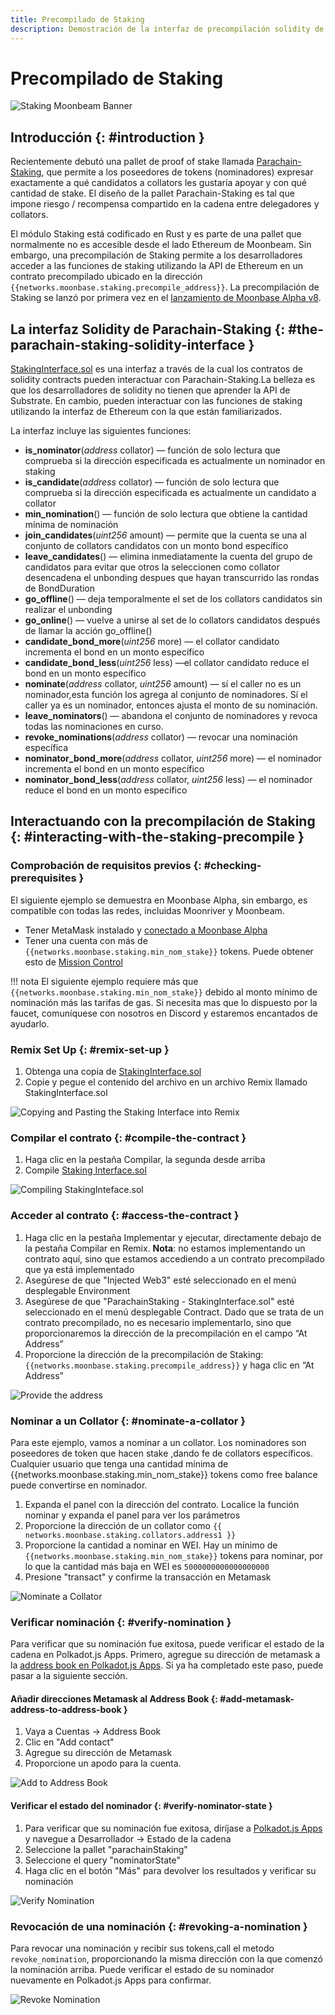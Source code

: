 ```yaml
---
title: Precompilado de Staking 
description: Demostración de la interfaz de precompilación solidity de Moonbeam Parachain Staking Ethereum 
---
```


# Precompilado de Staking 

![Staking Moonbeam Banner](/images/tokens/staking/precompiles/precompile-banner.png)

## Introducción {: #introduction } 

Recientemente debutó una pallet de proof of stake llamada [Parachain-Staking](https://github.com/PureStake/moonbeam/tree/master/pallets/parachain-staking/src), que permite a los poseedores de tokens (nominadores) expresar exactamente a qué candidatos a collators les gustaría apoyar y con qué cantidad de stake.  El diseño de la pallet Parachain-Staking es tal que impone riesgo / recompensa compartido en la cadena entre delegadores y collators.

El módulo Staking está codificado en Rust y es parte de una pallet que normalmente no es accesible desde el lado Ethereum de Moonbeam. Sin embargo, una precompilación de Staking  permite a los desarrolladores acceder a las funciones de staking utilizando la API de Ethereum en un contrato precompilado ubicado en la dirección `{{networks.moonbase.staking.precompile_address}}`. La precompilación de Staking se lanzó por primera vez en el [lanzamiento de Moonbase Alpha v8](https://moonbeam.network/announcements/testnet-upgrade-moonbase-alpha-v8/).

## La interfaz Solidity de Parachain-Staking {: #the-parachain-staking-solidity-interface } 

[StakingInterface.sol](https://github.com/PureStake/moonbeam/blob/master/precompiles/parachain-staking/StakingInterface.sol) es una interfaz a través de la cual los contratos de solidity contracts pueden interactuar con Parachain-Staking.La belleza es que los desarrolladores de solidity no tienen que aprender la API de Substrate. En cambio, pueden interactuar con las funciones de staking utilizando la interfaz de Ethereum con la que están familiarizados.

La interfaz incluye las siguientes funciones:

 - **is_nominator**(*address* collator) — función de solo lectura que comprueba si la dirección especificada es actualmente un nominador en staking 
 - **is_candidate**(*address* collator) — función de solo lectura que comprueba si la dirección especificada es actualmente un candidato a collator
 - **min_nomination**() — función de solo lectura que obtiene la cantidad mínima de nominación
 - **join_candidates**(*uint256* amount) — permite que la cuenta se una al conjunto de collators candidatos con un monto bond específico
 - **leave_candidates**() — elimina inmediatamente la cuenta del grupo de candidatos para evitar que otros la seleccionen como collator desencadena el unbonding despues que hayan transcurrido las rondas de BondDuration
 - **go_offline**() — deja temporalmente el set de los collators candidatos sin realizar el unbonding
 - **go_online**() — vuelve a unirse al set de lo collators candidatos después de llamar la acción  go_offline()
 - **candidate_bond_more**(*uint256* more) — el collator candidato incrementa el bond en un monto específico 
 - **candidate_bond_less**(*uint256* less) —el collator candidato reduce el bond en un monto específico 
 - **nominate**(*address* collator, *uint256* amount) — sí el caller no es un nominador,esta función los agrega al conjunto de nominadores. Sí el  caller ya es un nominador, entonces ajusta el monto de su nominación.
 - **leave_nominators**() — abandona el conjunto de nominadores y revoca todas las nominaciones en curso.
 - **revoke_nominations**(*address* collator) — revocar una nominación específica
 - **nominator_bond_more**(*address* collator, *uint256* more) — el nominador incrementa el bond en un monto específico 
 - **nominator_bond_less**(*address* collator, *uint256* less) — el nominador reduce el bond en un monto específico 

## Interactuando con la precompilación de Staking {: #interacting-with-the-staking-precompile } 

### Comprobación de requisitos previos {: #checking-prerequisites } 
El siguiente ejemplo se demuestra en Moonbase Alpha, sin embargo, es compatible con todas las redes, incluidas Moonriver y Moonbeam.

 - Tener MetaMask instalado y [conectado a Moonbase Alpha](/getting-started/moonbase/metamask/)
 - Tener una cuenta con más de `{{networks.moonbase.staking.min_nom_stake}}` tokens. Puede obtener esto de [Mission Control](/getting-started/moonbase/faucet/)

!!! nota
    El siguiente ejemplo requiere más que `{{networks.moonbase.staking.min_nom_stake}}` debido al monto mínimo de nominación más las tarifas de gas. Si necesita mas que lo dispuesto por la faucet, comuníquese con nosotros en Discord y estaremos encantados de ayudarlo. 

### Remix Set Up {: #remix-set-up } 
1. Obtenga una copia de [StakingInterface.sol](https://github.com/PureStake/moonbeam/blob/master/precompiles/parachain-staking/StakingInterface.sol)
2. Copie y pegue el contenido del archivo en un archivo Remix llamado StakingInterface.sol

![Copying and Pasting the Staking Interface into Remix](/images/tokens/staking/precompiles/precompile-1.png)

### Compilar el contrato {: #compile-the-contract } 
1. Haga clic en la pestaña Compilar, la segunda desde arriba
2. Compile [Staking Interface.sol](https://github.com/PureStake/moonbeam/blob/master/precompiles/parachain-staking/StakingInterface.sol)

![Compiling StakingInteface.sol](/images/tokens/staking/precompiles/precompile-2.png)

### Acceder al contrato {: #access-the-contract } 
1. Haga clic en la pestaña Implementar y ejecutar, directamente debajo de la pestaña Compilar en Remix. **Nota**: no estamos implementando un contrato aquí, sino que estamos accediendo a un contrato precompilado que ya está implementado
2. Asegúrese de que "Injected Web3" esté seleccionado en el menú desplegable Environment 
3. Asegúrese de que "ParachainStaking - StakingInterface.sol" esté seleccionado en el menú desplegable Contract. Dado que se trata de un contrato precompilado, no es necesario implementarlo, sino que proporcionaremos la dirección de la precompilación en el campo  “At Address” 
4. Proporcione la dirección de la precompilación de Staking: `{{networks.moonbase.staking.precompile_address}}` y haga clic en “At Address”

![Provide the address](/images/tokens/staking/precompiles/precompile-3.png)

### Nominar a  un Collator {: #nominate-a-collator } 
Para este ejemplo, vamos a nominar a un collator. Los nominadores son poseedores de token que hacen stake ,dando fe de collators específicos. Cualquier usuario que tenga una cantidad mínima de {{networks.moonbase.staking.min_nom_stake}} tokens como free balance puede convertirse en nominador. 

1. Expanda el panel con la dirección del contrato. Localice la función nominar y expanda el panel para ver los parámetros
2. Proporcione la dirección de un collator como `{{ networks.moonbase.staking.collators.address1 }}`
3. Proporcione la cantidad a nominar en WEI. Hay un mínimo de  `{{networks.moonbase.staking.min_nom_stake}}` tokens para nominar, por lo que la cantidad más baja en WEI es `5000000000000000000`
4. Presione "transact" y confirme la transacción en Metamask

![Nominate a Collator](/images/tokens/staking/precompiles/precompile-4.png)

### Verificar nominación {: #verify-nomination } 

Para verificar que su nominación fue exitosa, puede verificar el estado de la cadena en Polkadot.js Apps. Primero, agregue su dirección de metamask a la [address book en Polkadot.js Apps](https://polkadot.js.org/apps/?rpc=wss%3A%2F%2Fwss.testnet.moonbeam.network#/addresses). Si ya ha completado este paso, puede pasar a la siguiente sección.

#### Añadir direcciones Metamask al Address Book {: #add-metamask-address-to-address-book } 
1. Vaya a Cuentas -> Address Book 
2. Clic en "Add contact"
3. Agregue su dirección de Metamask
4. Proporcione un apodo para la cuenta.

![Add to Address Book](/images/tokens/staking/precompiles/precompile-5.png)

#### Verificar el estado del nominador {: #verify-nominator-state } 
1. Para verificar que su nominación fue exitosa, diríjase a [Polkadot.js Apps](https://polkadot.js.org/apps/?rpc=wss%3A%2F%2Fwss.testnet.moonbeam.network#/chainstate) y navegue a Desarrollador -> Estado de la cadena
2. Seleccione la pallet "parachainStaking" 
3. Seleccione el query "nominatorState" 
4. Haga clic en el botón "Más" para devolver los resultados y verificar su nominación

![Verify Nomination](/images/tokens/staking/precompiles/precompile-6.png)

### Revocación de una nominación {: #revoking-a-nomination } 

Para revocar una nominación y recibir sus tokens,call el metodo `revoke_nomination`, proporcionando la misma dirección con la que comenzó la nominación arriba. Puede verificar el estado de su nominador nuevamente en Polkadot.js Apps para confirmar.

![Revoke Nomination](/images/tokens/staking/precompiles/precompile-7.png)
